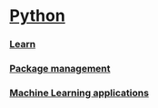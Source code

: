# <a href="https://en.wikipedia.org/wiki/Python_(programming_language)">Python</a>

### <a href="./learn">Learn</a>
### <a href="./package_management">Package management</a>
### <a href="./ml">Machine Learning applications</a>

